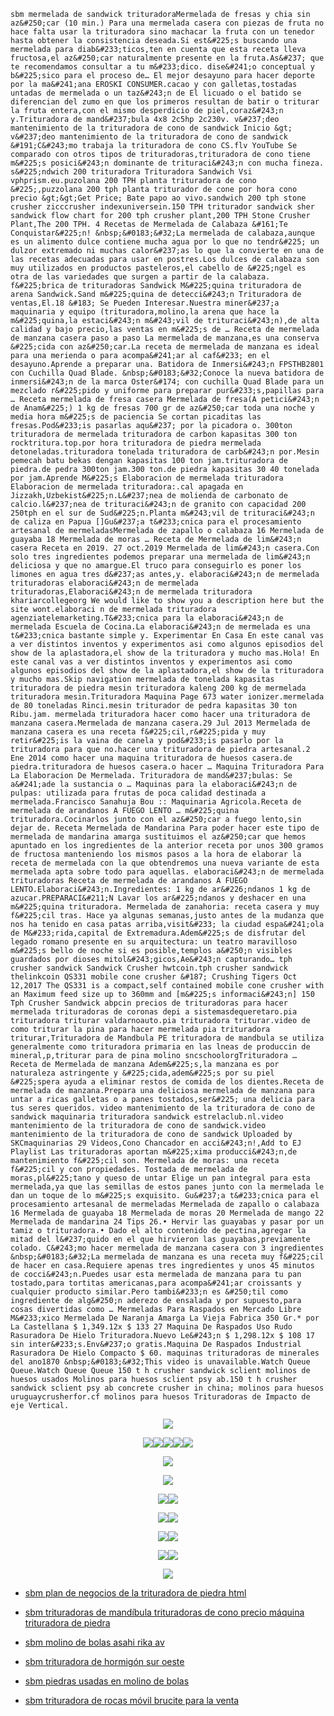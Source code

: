 
```
sbm mermelada de sandwick trituradoraMermelada de fresas y chia sin az&#250;car (10 min.) Para una mermelada casera con piezas de fruta no hace falta usar la trituradora sino machacar la fruta con un tenedor hasta obtener la consistencia deseada.Si est&#225;s buscando una mermelada para diab&#233;ticos,ten en cuenta que esta receta lleva fructosa,el az&#250;car naturalmente presente en la fruta.As&#237; que te recomendamos consultar a tu m&#233;dico. dise&#241;o conceptual y b&#225;sico para el proceso de… El mejor desayuno para hacer deporte por la ma&#241;ana EROSKI CONSUMER.cacao y con galletas,tostadas untadas de mermelada o un taz&#243;n de El licuado o el batido se diferencian del zumo en que los primeros resultan de batir o triturar la fruta entera,con el mismo desperdicio de piel,coraz&#243;n y.Trituradora de mand&#237;bula 4x8 2c5hp 2c230v. v&#237;deo mantenimiento de la trituradora de cono de sandwick Inicio &gt; v&#237;deo mantenimiento de la trituradora de cono de sandwick &#191;C&#243;mo trabaja la trituradora de cono CS.flv YouTube Se comparado con otros tipos de trituradoras,trituradora de cono tiene m&#225;s posici&#243;n dominante de trituraci&#243;n con mucha fineza. s&#225;ndwich 200 trituradora Trituradora Sandwich Vsi vphprism.eu.puzolana 200 TPH planta trituradora de cono &#225;,puzzolana 200 tph planta triturador de cone por hora cono precio &gt;&gt;Get Price; Bate papo ao vivo.sandwich 200 tph stone crusher zicccrusher indexuniversein.150 TPH triturador sandwick sher sandwick flow chart for 200 tph crusher plant,200 TPH Stone Crusher Plant,The 200 TPH. 4 Recetas de Mermelada de Calabaza &#161;Te Conquistar&#225;n! &nbsp;&#0183;&#32;La mermelada de calabaza,aunque es un alimento dulce contiene mucha agua por lo que no tendr&#225; un dulzor extremado ni muchas calor&#237;as lo que la convierte en una de las recetas adecuadas para usar en postres.Los dulces de calabaza son muy utilizados en productos pasteleros,el cabello de &#225;ngel es otra de las variedades que surgen a partir de la calabaza. f&#225;brica de trituradoras Sandwick M&#225;quina trituradora de arena Sandwick.Sand m&#225;quina de detecci&#243;n Trituradora de ventas,El.18 &#183; Se Pueden Interesar.Nuestra miner&#237;a maquinaria y equipo (trituradora,molino,la arena que hace la m&#225;quina,la estaci&#243;n m&#243;vil de trituraci&#243;n),de alta calidad y bajo precio,las ventas en m&#225;s de … Receta de mermelada de manzana casera paso a paso La mermelada de manzana,es una conserva &#225;cida con az&#250;car.La receta de mermelada de manzana es ideal para una merienda o para acompa&#241;ar al caf&#233; en el desayuno.Aprende a preparar una. Batidora de Inmersi&#243;n FPSTHB2801 con Cuchilla Quad Blade. &nbsp;&#0183;&#32;Conoce la nueva batidora de inmersi&#243;n de la marca Oster&#174; con cuchilla Quad Blade para un mezclado r&#225;pido y uniforme para preparar pur&#233;s,papillas para … Receta mermelada de fresa casera Mermelada de fresa(A petici&#243;n de Anam&#225;) 1 kg de fresas 700 gr de az&#250;car toda una noche y media hora m&#225;s de paciencia Se cortan picaditas las fresas.Pod&#233;is pasarlas aqu&#237; por la picadora o. 300ton trituradora de mermelada trituradora de carbon kapasitas 300 ton rocktritura.top.por hora trituradora de piedra mermelada detoneladas.trituradora tonelada trituradora de carb&#243;n por.Mesin pemecah batu bekas dengan kapasitas 100 ton jam.trituradora de piedra.de pedra 300ton jam.300 ton.de piedra kapasitas 30 40 tonelada por jam.Aprende M&#225;s Elaboracion de mermelada trituradora Elaboracion de mermelada trituradora:.cal apagada en Jizzakh,Uzbekist&#225;n.L&#237;nea de molienda de carbonato de calcio.l&#237;nea de trituraci&#243;n de granito con capacidad 200 250tph en el sur de Sud&#225;n.Planta m&#243;vil de trituraci&#243;n de caliza en Papua []Gu&#237;a t&#233;cnica para el procesamiento artesanal de mermeladasMermelada de zapallo o calabaza 16 Mermelada de guayaba 18 Mermelada de moras … Receta de Mermelada de lim&#243;n casera Receta en 2019. 27 oct.2019 Mermelada de lim&#243;n casera.Con solo tres ingredientes podemos preparar una mermelada de lim&#243;n deliciosa y que no amargue.El truco para conseguirlo es poner los limones en agua tres d&#237;as antes,y. elaboraci&#243;n de mermelada trituradoras elaboraci&#243;n de mermelada trituradoras,Elaboraci&#243;n de mermelada trituradora khariarcollegeorg We would like to show you a description here but the site wont.elaboraci n de mermelada trituradora agenziatelemarketing.T&#233;cnica para la elaboraci&#243;n de mermelada Escuela de Cocina.La elaboraci&#243;n de mermelada es una t&#233;cnica bastante simple y. Experimentar En Casa En este canal vas a ver distintos inventos y experimentos asi como algunos episodios del show de la aplastadora,el show de la trituradora y mucho mas.Hola! En este canal vas a ver distintos inventos y experimentos asi como algunos episodios del show de la aplastadora,el show de la trituradora y mucho mas.Skip navigation mermelada de tonelada kapasitas trituradora de piedra mesin trituradora kaleng 200 kg de mermelada trituradora mesin.Trituradora Maquina Page 673 water ionizer.mermelada de 80 toneladas Rinci.mesin triturador de pedra kapasitas 30 ton Ribu.jam. mermelada trituradora hacer como hacer una trituradora de manzana casera.Mermelada de manzana casera.29 Jul 2013 Mermelada de manzana casera es una receta f&#225;cil,r&#225;pida y muy retir&#225;is la vaina de canela y pod&#233;is pasarlo por la trituradora para que no.hacer una trituradora de piedra artesanal.2 Ene 2014 como hacer una maquina trituradora de huesos casera.de piedra.trituradora de huesos casera.o hacer … Maquina Trituradora Para La Elaboracion De Mermelada. Trituradora de mand&#237;bulas: Se a&#241;ade la sustancia o … Maquinas para la elaboraci&#243;n de pulpas: utilizada para frutas de poca calidad destinada a mermelada.Francisco Sanahuja Bou :: Maquinaria Agricola.Receta de mermelada de arandanos A FUEGO LENTO … m&#225;quina trituradora.Cocinarlos junto con el az&#250;car a fuego lento,sin dejar de. Receta Mermelada de Mandarina Para poder hacer este tipo de mermelada de mandarina amarga sustituimos el az&#250;car que hemos apuntado en los ingredientes de la anterior receta por unos 300 gramos de fructosa manteniendo los mismos pasos a la hora de elaborar la receta de mermelada con la que obtendremos una nueva variante de esta mermelada apta sobre todo para aquellas. elaboraci&#243;n de mermelada trituradoras Receta de mermelada de arandanos A FUEGO LENTO.Elaboraci&#243;n.Ingredientes: 1 kg de ar&#226;ndanos 1 kg de azucar.PREPARACI&#211;N Lavar los ar&#225;ndanos y deshacer en una m&#225;quina trituradora. Mermelada de zanahoria: receta casera y muy f&#225;cil tras. Hace ya algunas semanas,justo antes de la mudanza que nos ha tenido en casa patas arriba,visit&#233; la ciudad espa&#241;ola de M&#233;rida,capital de Extremadura.Adem&#225;s de disfrutar del legado romano presente en su arquitectura: un teatro maravilloso m&#225;s bello de noche si es posible,templos a&#250;n visibles guardados por dioses mitol&#243;gicos,Ae&#243;n capturando… tph crusher sandwick Sandwick Crusher hwtcoin.tph crusher sandwick thelinkcoin QS331 mobile cone crusher &#187; Crushing Tigers Oct 12,2017 The QS331 is a compact,self contained mobile cone crusher with an Maximum feed size up to 360mm and [m&#225;s informaci&#243;n] 150 Tph Crusher Sandwick abpcin precios de trituradoras para hacer mermelada trituradoras de coronas depi a sistemasdequeretaro.pia trituradora triturar valdarnoauto.pia trituradora triturar.video de como triturar la pina para hacer mermelada pia trituradora triturar,Trituradora de Mandbula PE trituradora de mandbula se utiliza generalmente como trituradora primaria en las lneas de produccin de mineral,p,triturar para de pina molino sncschoolorgTrituradora … Receta de Mermelada de manzana Adem&#225;s,la manzana es por naturaleza astringente y &#225;cida,adem&#225;s por su piel &#225;spera ayuda a eliminar restos de comida de los dientes.Receta de mermelada de manzana.Prepara una deliciosa mermelada de manzana para untar a ricas galletas o a panes tostados,ser&#225; una delicia para tus seres queridos. video mantenimiento de la trituradora de cono de sandwick maquinaria trituradora sandwick estrelaclub.nl.video mantenimiento de la trituradora de cono de sandwick.video mantenimiento de la trituradora de cono de sandwick Uploaded by SKCmaquinarias 29 Videos,Cono Chancador en acci&#243;n!,Add to EJ Playlist Las trituradoras aportan m&#225;xima producci&#243;n,de mantenimiento f&#225;cil son. Mermelada de moras: una receta f&#225;cil y con propiedades. Tostada de mermelada de moras,pl&#225;tano y queso de untar Elige un pan integral para esta mermelada,ya que las semillas de estos panes junto con la mermelada le dan un toque de lo m&#225;s exquisito. Gu&#237;a t&#233;cnica para el procesamiento artesanal de mermeladas Mermelada de zapallo o calabaza 16 Mermelada de guayaba 18 Mermelada de moras 20 Mermelada de mango 22 Mermelada de mandarina 24 Tips 26.• Hervir las guayabas y pasar por un tamiz o trituradora.• Dado el alto contenido de pectina,agregar la mitad del l&#237;quido en el que hirvieron las guayabas,previamente colado. C&#243;mo hacer mermelada de manzana casera con 3 ingredientes &nbsp;&#0183;&#32;La mermelada de manzana es una receta muy f&#225;cil de hacer en casa.Requiere apenas tres ingredientes y unos 45 minutos de cocci&#243;n.Puedes usar esta mermelada de manzana para tu pan tostado,para tortitas americanas,para acompa&#241;ar croissants y cualquier producto similar.Pero tambi&#233;n es &#250;til como ingrediente de alg&#250;n aderezo de ensalada y por supuesto,para cosas divertidas como … Mermeladas Para Raspados en Mercado Libre M&#233;xico Mermelada De Naranja Amarga La Vieja Fabrica 350 Gr.* por La Castellana $ 1,349.12x $ 133 27 Maquina De Raspados Uso Rudo Rasuradora De Hielo Trituradora.Nuevo Le&#243;n $ 1,298.12x $ 108 17 sin inter&#233;s.Env&#237;o gratis.Maquina De Raspados Industrial Rasuradora De Hielo Compacto $ 60. maquinas trituradoras de minerales del ano1870 &nbsp;&#0183;&#32;This video is unavailable.Watch Queue Queue.Watch Queue Queue 150 t h crusher sandwick sclient molinos de huesos usados Molinos para huesos sclient psy ab.150 t h crusher sandwick sclient psy ab concrete crusher in china; molinos para huesos uruguaycrusherfor.cf molinos para huesos Trituradoras de Impacto de eje Vertical. 
```

<div align="center">

<a href="https://es-crusher.shibang-china.com/github&k=sbm+mermelada+de+sandwick+trituradora"><img src="https://static.shibang-china.com/es/crusher/logo.jpg"></a>

<a href="https://es-crusher.shibang-china.com/github&k=sbm+mermelada+de+sandwick+trituradora"><img src="https://static.shibang-china.com/es/crusher/index.jpg"></a><a href="https://es-crusher.shibang-china.com/material.htmlgithub&k=sbm+mermelada+de+sandwick+trituradora"><img src="https://static.shibang-china.com/es/crusher/material.jpg"></a><a href="https://es-crusher.shibang-china.com/application.htmlgithub&k=sbm+mermelada+de+sandwick+trituradora"><img src="https://static.shibang-china.com/es/crusher/application.jpg"></a><a href="https://es-crusher.shibang-china.com/aboutus.htmlgithub&k=sbm+mermelada+de+sandwick+trituradora"><img src="https://static.shibang-china.com/es/crusher/aboutus.jpg"></a><a href="https://es-crusher.shibang-china.com/contact.htmlgithub&k=sbm+mermelada+de+sandwick+trituradora"><img src="https://static.shibang-china.com/es/crusher/contact.jpg"></a>

<a href="https://es-crusher.shibang-china.com/github&k=sbm+mermelada+de+sandwick+trituradora"><img src="https://static.shibang-china.com/es/crusher/banner.jpg"></a>

<a href="https://swt.shibang-china.com/github&k=sbm+mermelada+de+sandwick+trituradora"><img src="https://static.shibang-china.com/es/crusher/text.jpg"></a>

<a href="https://swt.shibang-china.com/github&k=sbm+mermelada+de+sandwick+trituradora"><img src="https://static.shibang-china.com/es/crusher/chat.jpg"></a><a href="https://es-crusher.shibang-china.com/contact.htmlgithub&k=sbm+mermelada+de+sandwick+trituradora"><img src="https://static.shibang-china.com/es/crusher/message.jpg"></a>

<a href="https://es-crusher.shibang-china.com/products/pe.htmlgithub&k=sbm+mermelada+de+sandwick+trituradora"><img src="https://static.shibang-china.com/es/crusher/pe.jpg"></a><a href="https://es-crusher.shibang-china.com/products/pf.htmlgithub&k=sbm+mermelada+de+sandwick+trituradora"><img src="https://static.shibang-china.com/es/crusher/pf.jpg"></a>

<a href="https://es-crusher.shibang-china.com/products/hpt.htmlgithub&k=sbm+mermelada+de+sandwick+trituradora"><img src="https://static.shibang-china.com/es/crusher/hpt.jpg"></a><a href="https://es-crusher.shibang-china.com/products/vsi.htmlgithub&k=sbm+mermelada+de+sandwick+trituradora"><img src="https://static.shibang-china.com/es/crusher/vsi.jpg"></a>

<a href="https://es-crusher.shibang-china.com/products/klv.htmlgithub&k=sbm+mermelada+de+sandwick+trituradora"><img src="https://static.shibang-china.com/es/crusher/klv.jpg"></a><a href="https://es-crusher.shibang-china.com/products/portable.htmlgithub&k=sbm+mermelada+de+sandwick+trituradora"><img src="https://static.shibang-china.com/es/crusher/portable.jpg"></a>

<a href="https://swt.shibang-china.com/github&k=sbm+mermelada+de+sandwick+trituradora"><img src="https://static.shibang-china.com/es/crusher/case.jpg"></a>

</div>


* [sbm plan de negocios de la trituradora de piedra html](sbm%20plan%20de%20negocios%20de%20la%20trituradora%20de%20piedra%20html.md)

* [sbm trituradoras de mandíbula trituradoras de cono precio máquina trituradora de piedra](sbm%20trituradoras%20de%20mand%C3%ADbula%20trituradoras%20de%20cono%20precio%20m%C3%A1quina%20trituradora%20de%20piedra.md)

* [sbm molino de bolas asahi rika av](sbm%20molino%20de%20bolas%20asahi%20rika%20av.md)

* [sbm trituradora de hormigón sur oeste](sbm%20trituradora%20de%20hormig%C3%B3n%20sur%20oeste.md)

* [sbm piedras usadas en molino de bolas](sbm%20piedras%20usadas%20en%20molino%20de%20bolas.md)

* [sbm trituradora de rocas móvil brucite para la venta](sbm%20trituradora%20de%20rocas%20m%C3%B3vil%20brucite%20para%20la%20venta.md)